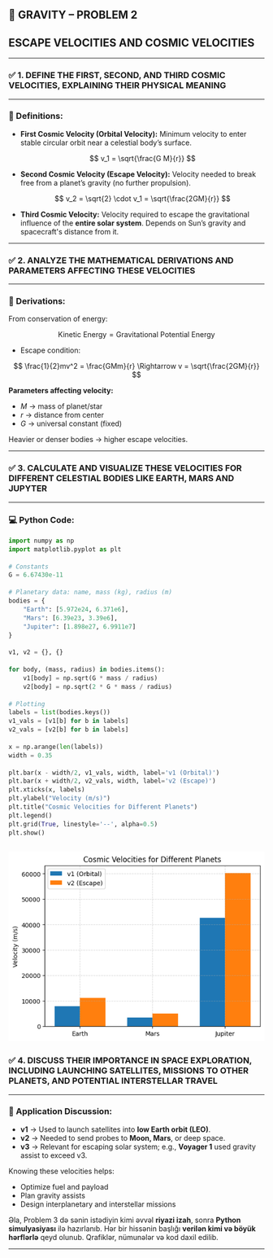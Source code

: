 ## 🚀 GRAVITY – PROBLEM 2

## ESCAPE VELOCITIES AND COSMIC VELOCITIES

---

### ✅ 1. DEFINE THE FIRST, SECOND, AND THIRD COSMIC VELOCITIES, EXPLAINING THEIR PHYSICAL MEANING

---

### 📐 Definitions:

* **First Cosmic Velocity (Orbital Velocity):**
  Minimum velocity to enter stable circular orbit near a celestial body’s surface.

  $$
  v_1 = \sqrt{\frac{G M}{r}}
  $$

* **Second Cosmic Velocity (Escape Velocity):**
  Velocity needed to break free from a planet’s gravity (no further propulsion).

  $$
  v_2 = \sqrt{2} \cdot v_1 = \sqrt{\frac{2GM}{r}}
  $$

* **Third Cosmic Velocity:**
  Velocity required to escape the gravitational influence of the **entire solar system**.
  Depends on Sun’s gravity and spacecraft's distance from it.

---

### ✅ 2. ANALYZE THE MATHEMATICAL DERIVATIONS AND PARAMETERS AFFECTING THESE VELOCITIES

---

### 📐 Derivations:

From conservation of energy:

$$
\text{Kinetic Energy} = \text{Gravitational Potential Energy}
$$

* Escape condition:

$$
\frac{1}{2}mv^2 = \frac{GMm}{r}
\Rightarrow v = \sqrt{\frac{2GM}{r}}
$$

**Parameters affecting velocity:**

* $M$ → mass of planet/star
* $r$ → distance from center
* $G$ → universal constant (fixed)

Heavier or denser bodies → higher escape velocities.

---

### ✅ 3. CALCULATE AND VISUALIZE THESE VELOCITIES FOR DIFFERENT CELESTIAL BODIES LIKE EARTH, MARS AND JUPYTER

---

### 💻 Python Code:

```python
import numpy as np
import matplotlib.pyplot as plt

# Constants
G = 6.67430e-11

# Planetary data: name, mass (kg), radius (m)
bodies = {
    "Earth": [5.972e24, 6.371e6],
    "Mars": [6.39e23, 3.39e6],
    "Jupiter": [1.898e27, 6.9911e7]
}

v1, v2 = {}, {}

for body, (mass, radius) in bodies.items():
    v1[body] = np.sqrt(G * mass / radius)
    v2[body] = np.sqrt(2 * G * mass / radius)

# Plotting
labels = list(bodies.keys())
v1_vals = [v1[b] for b in labels]
v2_vals = [v2[b] for b in labels]

x = np.arange(len(labels))
width = 0.35

plt.bar(x - width/2, v1_vals, width, label='v1 (Orbital)')
plt.bar(x + width/2, v2_vals, width, label='v2 (Escape)')
plt.xticks(x, labels)
plt.ylabel("Velocity (m/s)")
plt.title("Cosmic Velocities for Different Planets")
plt.legend()
plt.grid(True, linestyle='--', alpha=0.5)
plt.show()
```
![alt text](image-12.png)
---

### ✅ 4. DISCUSS THEIR IMPORTANCE IN SPACE EXPLORATION, INCLUDING LAUNCHING SATELLITES, MISSIONS TO OTHER PLANETS, AND POTENTIAL INTERSTELLAR TRAVEL

---

### 🚀 Application Discussion:

* **v1** → Used to launch satellites into **low Earth orbit (LEO)**.
* **v2** → Needed to send probes to **Moon, Mars**, or deep space.
* **v3** → Relevant for escaping solar system; e.g., **Voyager 1** used gravity assist to exceed v3.

Knowing these velocities helps:

* Optimize fuel and payload
* Plan gravity assists
* Design interplanetary and interstellar missions

Əla, Problem 3 də sənin istədiyin kimi əvvəl **riyazi izah**, sonra **Python simulyasiyası** ilə hazırlanıb. Hər bir hissənin başlığı **verilən kimi və böyük hərflərlə** qeyd olunub. Qrafiklər, nümunələr və kod daxil edilib.

---
